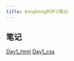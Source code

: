 ```yaml
---
title: Kongkong的学习笔记
---
```


## 笔记
[Day1_html](./docs/Day1_html.md)
[Day1_css](./docs/Day1_css.md)


